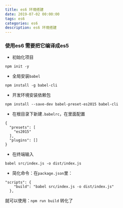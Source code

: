 ```yaml
---
title: es6 环境搭建
date: 2019-07-02 00:00:00
tags: es6
categories: es6
description: es6 环境搭建
---
```



### 使用es6 需要把它编译成es5

+ 初始化项目

```
npm init -y
```

+ 全局安装`babel`

```
npm install -g babel-cli
```

+ 开发环境安装依赖包

```
npm install --save-dev babel-preset-es2015 babel-cli

```

+ 在根目录下新建`.babelrc`，在里面配置

```
{
  "presets": [
    "es2015"
  ],
  "plugins": []
}

```

+ 在终端输入

```
babel src/index.js -o dist/index.js

```

+ 简化命令：在`package.json`里：

```
"scripts": {
    "build": "babel src/index.js -o dist/index.js"
  },
```

就可以使用：`npm run build` 转化了



